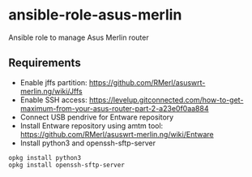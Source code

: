 # ansible-role-asus-merlin
Ansible role to manage Asus Merlin router

## Requirements
 - Enable jffs partition: https://github.com/RMerl/asuswrt-merlin.ng/wiki/Jffs
 - Enable SSH access: https://levelup.gitconnected.com/how-to-get-maximum-from-your-asus-router-part-2-a23e0f0aa884
 - Connect USB pendrive for Entware repository
 - Install Entware repository using amtm tool:  https://github.com/RMerl/asuswrt-merlin.ng/wiki/Entware
 - Install python3 and openssh-sftp-server
 ```
opkg install python3
opkg install openssh-sftp-server
 ```
 
